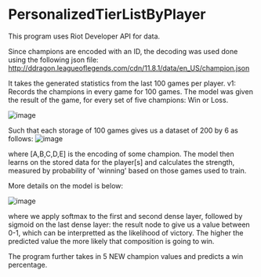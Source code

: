 # PersonalizedTierListByPlayer

This program uses Riot Developer API for data. 

Since champions are encoded with an ID, the decoding was used done using the following json file:
http://ddragon.leagueoflegends.com/cdn/11.8.1/data/en_US/champion.json

It takes the generated statistics from the last 100 games per player. 
v1: Records the champions in every game for 100 games. 
The model was given the result of the game, for every set of five champions: Win or Loss. 

![image](https://user-images.githubusercontent.com/34112687/115303267-07b58600-a129-11eb-9cc7-e8d7a7f85687.png)

Such that each storage of 100 games gives us a dataset of 200 by 6 as follows:
![image](https://user-images.githubusercontent.com/34112687/115303285-0edc9400-a129-11eb-8cd0-b16cb2609fab.png)

where [A,B,C,D,E] is the encoding of some champion. 
The model then learns on the stored data for the player[s] and calculates the strength, measured by probability of 'winning' based on those games used to train. 

More details on the model is below:

![image](https://user-images.githubusercontent.com/34112687/115831242-f396b080-a3d6-11eb-87bc-d6ae12c3506f.png)

where we apply softmax to the first and second dense layer, followed by sigmoid on the last dense layer: the result node to give us a value between 0-1, which can be interpretted as the likelihood of victory. 
The higher the predicted value the more likely that composition is going to win.

The program further takes in 5 NEW champion values and predicts a win percentage.

